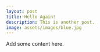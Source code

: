 ```yaml
---
layout: post
title: Hello Again!
description: This is another post.
image: assets/images/blue.jpg
---
```

Add some content here.